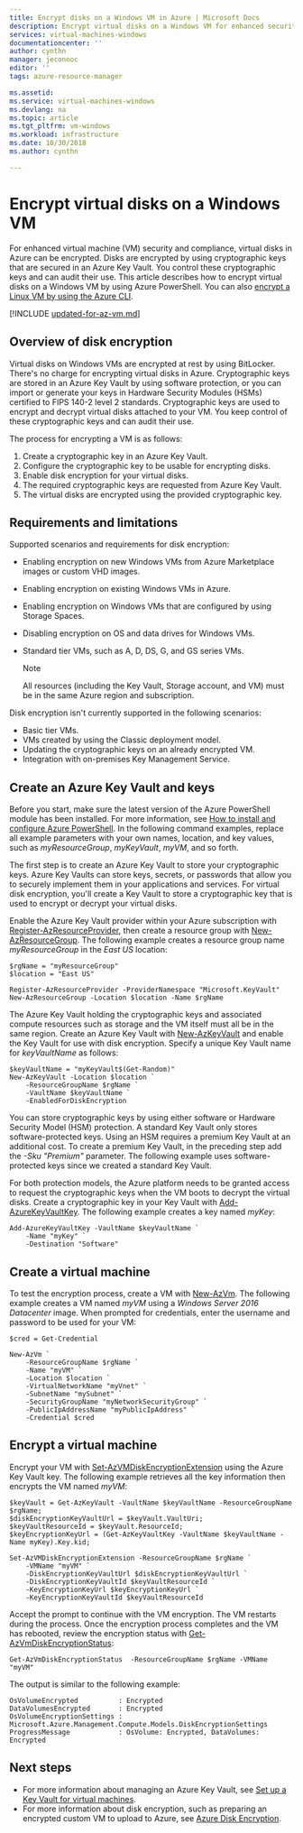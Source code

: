 ```yaml
---
title: Encrypt disks on a Windows VM in Azure | Microsoft Docs
description: Encrypt virtual disks on a Windows VM for enhanced security by using Azure PowerShell
services: virtual-machines-windows
documentationcenter: ''
author: cynthn
manager: jeconnoc
editor: ''
tags: azure-resource-manager

ms.assetid:
ms.service: virtual-machines-windows
ms.devlang: na
ms.topic: article
ms.tgt_pltfrm: vm-windows
ms.workload: infrastructure
ms.date: 10/30/2018
ms.author: cynthn

---
```

# Encrypt virtual disks on a Windows VM
For enhanced virtual machine (VM) security and compliance, virtual disks in Azure can be encrypted. Disks are encrypted by using cryptographic keys that are secured in an Azure Key Vault. You control these cryptographic keys and can audit their use. This article describes how to encrypt virtual disks on a Windows VM by using Azure PowerShell. You can also [encrypt a Linux VM by using the Azure CLI](../linux/encrypt-disks.md).

[!INCLUDE [updated-for-az-vm.md](../../../includes/updated-for-az-vm.md)]

## Overview of disk encryption
Virtual disks on Windows VMs are encrypted at rest by using BitLocker. There's no charge for encrypting virtual disks in Azure. Cryptographic keys are stored in an Azure Key Vault by using software protection, or you can import or generate your keys in Hardware Security Modules (HSMs) certified to FIPS 140-2 level 2 standards. Cryptographic keys are used to encrypt and decrypt virtual disks attached to your VM. You keep control of these cryptographic keys and can audit their use. 

The process for encrypting a VM is as follows:

1. Create a cryptographic key in an Azure Key Vault.
1. Configure the cryptographic key to be usable for encrypting disks.
1. Enable disk encryption for your virtual disks.
1. The required cryptographic keys are requested from Azure Key Vault.
1. The virtual disks are encrypted using the provided cryptographic key.


## Requirements and limitations

Supported scenarios and requirements for disk encryption:

* Enabling encryption on new Windows VMs from Azure Marketplace images or custom VHD images.
* Enabling encryption on existing Windows VMs in Azure.
* Enabling encryption on Windows VMs that are configured by using Storage Spaces.
* Disabling encryption on OS and data drives for Windows VMs.
* Standard tier VMs, such as A, D, DS, G, and GS series VMs.

    > [!NOTE]
    > All resources (including the Key Vault, Storage account, and VM) must be in the same Azure region and subscription.

Disk encryption isn't currently supported in the following scenarios:

* Basic tier VMs.
* VMs created by using the Classic deployment model.
* Updating the cryptographic keys on an already encrypted VM.
* Integration with on-premises Key Management Service.


## Create an Azure Key Vault and keys
Before you start, make sure the latest version of the Azure PowerShell module has been installed. For more information, see [How to install and configure Azure PowerShell](/powershell/azure/overview). In the following command examples, replace all example parameters with your own names, location, and key values, such as *myResourceGroup*, *myKeyVault*, *myVM*, and so forth.

The first step is to create an Azure Key Vault to store your cryptographic keys. Azure Key Vaults can store keys, secrets, or passwords that allow you to securely implement them in your applications and services. For virtual disk encryption, you'll create a Key Vault to store a cryptographic key that is used to encrypt or decrypt your virtual disks. 

Enable the Azure Key Vault provider within your Azure subscription with [Register-AzResourceProvider](https://docs.microsoft.com/powershell/module/az.resources/register-azresourceprovider), then create a resource group with [New-AzResourceGroup](https://docs.microsoft.com/powershell/module/az.resources/new-azresourcegroup). The following example creates a resource group name *myResourceGroup* in the *East US* location:

```azurepowershell-interactive
$rgName = "myResourceGroup"
$location = "East US"

Register-AzResourceProvider -ProviderNamespace "Microsoft.KeyVault"
New-AzResourceGroup -Location $location -Name $rgName
```

The Azure Key Vault holding the cryptographic keys and associated compute resources such as storage and the VM itself must all be in the same region. Create an Azure Key Vault with [New-AzKeyVault](https://docs.microsoft.com/powershell/module/az.keyvault/new-azkeyvault) and enable the Key Vault for use with disk encryption. Specify a unique Key Vault name for *keyVaultName* as follows:

```azurepowershell-interactive
$keyVaultName = "myKeyVault$(Get-Random)"
New-AzKeyVault -Location $location `
    -ResourceGroupName $rgName `
    -VaultName $keyVaultName `
    -EnabledForDiskEncryption
```

You can store cryptographic keys by using either software or Hardware Security Model (HSM) protection.  A standard Key Vault only stores software-protected keys. Using an HSM requires a premium Key Vault at an additional cost. To create a premium Key Vault, in the preceding step add the *-Sku "Premium"* parameter. The following example uses software-protected keys since we created a standard Key Vault. 

For both protection models, the Azure platform needs to be granted access to request the cryptographic keys when the VM boots to decrypt the virtual disks. Create a cryptographic key in your Key Vault with [Add-AzureKeyVaultKey](https://docs.microsoft.com/powershell/module/az.keyvault/add-azkeyvaultkey). The following example creates a key named *myKey*:

```azurepowershell-interactive
Add-AzureKeyVaultKey -VaultName $keyVaultName `
    -Name "myKey" `
    -Destination "Software"
```

## Create a virtual machine
To test the encryption process, create a VM with [New-AzVm](https://docs.microsoft.com/powershell/module/az.compute/new-azvm). The following example creates a VM named *myVM* using a *Windows Server 2016 Datacenter* image. When prompted for credentials, enter the username and password to be used for your VM:

```azurepowershell-interactive
$cred = Get-Credential

New-AzVm `
    -ResourceGroupName $rgName `
    -Name "myVM" `
    -Location $location `
    -VirtualNetworkName "myVnet" `
    -SubnetName "mySubnet" `
    -SecurityGroupName "myNetworkSecurityGroup" `
    -PublicIpAddressName "myPublicIpAddress" `
    -Credential $cred
```


## Encrypt a virtual machine
Encrypt your VM with [Set-AzVMDiskEncryptionExtension](https://docs.microsoft.com/powershell/module/az.compute/set-azvmdiskencryptionextension) using the Azure Key Vault key. The following example retrieves all the key information then encrypts the VM named *myVM*:

```azurepowershell-interactive
$keyVault = Get-AzKeyVault -VaultName $keyVaultName -ResourceGroupName $rgName;
$diskEncryptionKeyVaultUrl = $keyVault.VaultUri;
$keyVaultResourceId = $keyVault.ResourceId;
$keyEncryptionKeyUrl = (Get-AzKeyVaultKey -VaultName $keyVaultName -Name myKey).Key.kid;

Set-AzVMDiskEncryptionExtension -ResourceGroupName $rgName `
    -VMName "myVM" `
    -DiskEncryptionKeyVaultUrl $diskEncryptionKeyVaultUrl `
    -DiskEncryptionKeyVaultId $keyVaultResourceId `
    -KeyEncryptionKeyUrl $keyEncryptionKeyUrl `
    -KeyEncryptionKeyVaultId $keyVaultResourceId
```

Accept the prompt to continue with the VM encryption. The VM restarts during the process. Once the encryption process completes and the VM has rebooted, review the encryption status with [Get-AzVmDiskEncryptionStatus](https://docs.microsoft.com/powershell/module/az.compute/get-azvmdiskencryptionstatus):

```azurepowershell-interactive
Get-AzVmDiskEncryptionStatus  -ResourceGroupName $rgName -VMName "myVM"
```

The output is similar to the following example:

```azurepowershell-interactive
OsVolumeEncrypted          : Encrypted
DataVolumesEncrypted       : Encrypted
OsVolumeEncryptionSettings : Microsoft.Azure.Management.Compute.Models.DiskEncryptionSettings
ProgressMessage            : OsVolume: Encrypted, DataVolumes: Encrypted
```

## Next steps
* For more information about managing an Azure Key Vault, see [Set up a Key Vault for virtual machines](key-vault-setup.md).
* For more information about disk encryption, such as preparing an encrypted custom VM to upload to Azure, see [Azure Disk Encryption](../../security/azure-security-disk-encryption.md).
